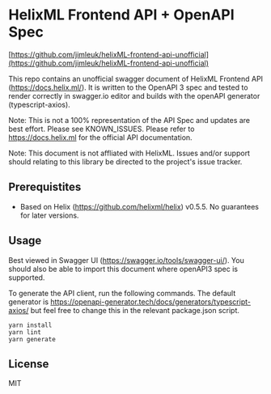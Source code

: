 # HelixML Frontend API + OpenAPI Spec
[https://github.com/jimleuk/helixML-frontend-api-unofficial](https://github.com/jimleuk/helixML-frontend-api-unofficial)

This repo contains an unofficial swagger document of HelixML Frontend API (https://docs.helix.ml/). It is written to the OpenAPI 3 spec and tested to render correctly in swagger.io editor and builds with the openAPI generator (typescript-axios).

Note: This is not a 100% representation of the API Spec and updates are best effort. Please see KNOWN_ISSUES. Please refer to https://docs.helix.ml for the official API documentation.

Note: This document is not affliated with HelixML. Issues and/or support should relating to this library be directed to the project's issue tracker.

## Prerequistites

* Based on Helix (https://github.com/helixml/helix) v0.5.5. No guarantees for later versions.

## Usage
Best viewed in Swagger UI (https://swagger.io/tools/swagger-ui/). You should also be able to import this document where openAPI3 spec is supported.

To generate the API client, run the following commands. The default generator is https://openapi-generator.tech/docs/generators/typescript-axios/ but feel free to change this in the relevant package.json script.

```
yarn install
yarn lint
yarn generate
```

## License

MIT